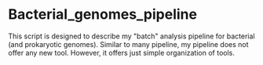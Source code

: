 # Bacterial_genomes_pipeline

This script is designed to describe my "batch" analysis pipeline for bacterial (and prokaryotic genomes). Similar to many pipeline, my pipeline does not offer any new tool. However, it offers just simple organization of tools.



